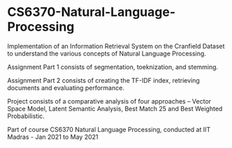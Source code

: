 # CS6370-Natural-Language-Processing
Implementation of an Information Retrieval System on the Cranfield Dataset to understand the various concepts of Natural Language Processing.

Assignment Part 1 consists of segmentation, toeknization, and stemming.

Assignment Part 2 consists of creating the TF-IDF index, retrieving documents and evaluating performance.

Project consists of a comparative analysis of four approaches – Vector Space Model, Latent Semantic Analysis, Best Match 25 and Best Weighted Probabilistic.

Part of course CS6370 Natural Language Processing, conducted at IIT Madras - Jan 2021 to May 2021
